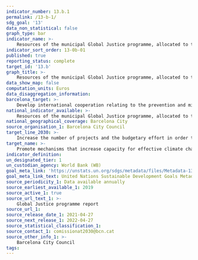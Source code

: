 ```yaml
---
indicator_number: 13.b.1
permalink: /13-b-1/
sdg_goal: '13'
data_non_statistical: false
graph_type: bar
indicator_name: >-
    Resources of the municipal Global Justice programme, allocated to the prevention and mitigation of the effects of climate change
indicator_sort_order: 13-0b-01
published: true
reporting_status: complete
target_id: '13.b'
graph_title: >-
    Resources of the municipal Global Justice programme, allocated to the prevention and mitigation of the effects of climate change
data_show_map: false
computation_units: Euros
data_disaggregation_information:
barcelona_target: >-
    Develop international cooperation relating to the prevention and mitigation of the effects of climate change 
national_indicator_available: >-
    Resources of the municipal Global Justice programme, allocated to the prevention and mitigation of the effects of climate change
national_geographical_coverage: Barcelona City 
source_organisation_1: Barcelona City Council
target_line_2030: >-
    Increase the number of projects and the budgetary effort in order to foster climate justice and urban resilience with regard to climate change, in both Barcelona and member cities in countries that receive Official Development Assistance, while consolidating Humanitarian Action Programmes (CRIDES) in the context of catastrophes of a human or natural origin
target_name: >-
    Promote mechanisms that increase capacity for effective climate change planning and management in less advanced countries and in small, insular developing states, focusing specifically on women, young people, and local and marginalised communities
indicator_definition:
un_designated_tier: 1
un_custodian_agency: World Bank (WB)
goal_meta_link: 'https://unstats.un.org/sdgs/metadata/files/Metadata-13-0b-01.pdf'
goal_meta_link_text: United Nations Sustainable Development Goals Metadata (pdf 894kB)
source_periodicity_1: Data available annually
source_earliest_available_1: 2019
source_active_1: true
source_url_text_1: >-
    Global Justice programme report  
source_url_1:
source_release_date_1: 2021-04-27
source_next_release_1: 2022-04-27
source_statistical_classification_1: 
source_contact_1: comissionat2030@bcn.cat
source_other_info_1: >-
    Barcelona City Council
tags:
---
```

